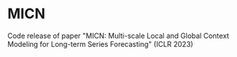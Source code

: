 # MICN
Code release of paper "MICN: Multi-scale Local and Global Context Modeling for Long-term Series Forecasting" (ICLR 2023)
